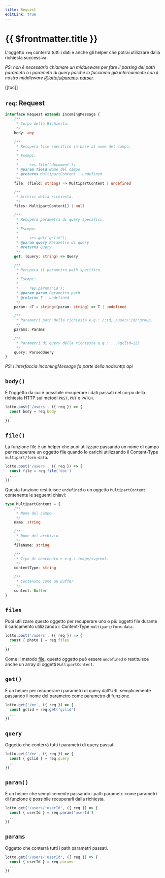 ```yaml
---
title: Request
editLink: true
---
```


# {{ $frontmatter.title }}

L'oggetto `req` conterrà tutti i dati e anche gli helper che potrai utilizzare dalla richiesta successiva.

_PS: non è necessario chiamare un middleware per fare il parsing dei path parametri o i parametri di query poiché lo facciamo già internamente con il nostro middleware [@lottojs/params-parser](../middlewares/params-parser)._

[[toc]]

## `req`: Request

```typescript
interface Request extends IncomingMessage {
    /**
     * Corpo della Richiesta.
     */
    body: any

    /**
     * Recupera file specifico in base al nome del campo.
     *
     * Esempi:
     *
     *     res.file('document');
     * @param field Nome del campo
     * @returns MultipartContent | undefined
     */
    file: (field: string) => MultipartContent | undefined

    /**
     * Archivi della richiesta.
     */
    files: MultipartContent[] | null

    /**
     * Recupera parametri di query specifici.
     *
     * Esempo:
     *
     *     res.get('gclid');
     * @param query Parametro di query
     * @returns Query
     */
    get: (query: string) => Query

    /**
     * Recupera il parametro path specifico.
     *
     * Esempi:
     *
     *     res.param('id');
     * @param param Parametro path
     * @returns T | undefined
     */
    param: <T = string>(param: string) => T | undefined

    /**
     * Parametri path della richiesta e.g.: /:id, /user/:id/:group.
     */
    params: Params

    /**
     * Parametri di query della richiesta e.g.: ...?gclid=123
     */
    query: ParsedQuery
}
```
_PS: l'interfaccia IncomingMessage fa parte della node:http api_

## `body()`

È l'oggetto da cui è possibile recuperare i dati passati nel corpo della richiesta HTTP sui metodi `POST`, `PUT` e `PATCH`.

```typescript
lotto.post('/users', ({ req }) => {
  const body = req.body
  ...
})
```

## `file()`

La funzione file è un helper che puoi utilizzare passando un nome di campo per recuperare un oggetto file quando lo carichi utilizzando il Content-Type `multipart/form-data`.

```typescript
lotto.post('/users', ({ req }) => {
  const file = req.file('doc')
  ...
})
```

Questa funzione restituisce `undefined` o un oggetto `MultipartContent` contenente le seguenti chiavi:

```typescript
type MultipartContent = {
    /**
     * Nome del campo
     */
    name: string

    /**
     * Nome del archivio.
     */
    fileName: string

    /**
     * Tipo di contenuto e e.g.: image/svg+xml.
     */
    contentType: string

    /**
     * Contenuto come un Buffer
     */
    content: Buffer
}
```

## `files`

Puoi utilizzare questo oggetto per recuperare uno o più oggetti file durante il caricamento utilizzando il Content-Type `multipart/form-data`.

```typescript
lotto.post('/users', ({ req }) => {
  const { photo } = req.files
  ...
})
```

Come il metodo [file](./request#file), questo oggetto può essere `undefined` o restituisce anche un array di oggetti `MultipartContent`.

## `get()`

È un helper per recuperare i parametri di query dall'URL semplicemente passando il nome del parametro come parametro di funzione.

```typescript
lotto.get('/me', ({ req }) => {
  const gclid = req.get('gclid')
  ...
})
```

## `query`

Oggetto che conterrà tutti i parametri di query passati.

```typescript
lotto.get('/me', ({ req }) => {
  const { gclid } = req.query
  ...
})
```

## `param()`

È un helper che semplicemente passando i path parametri come parametri di funzione è possibile recuperarli dalla richiesta.

```typescript
lotto.get('/users/:userId', ({ req }) => {
  const { userId } = req.param('userId')
  ...
})
```

## `params`

Oggetto che conterrà tutti i path parametri passati.

```typescript
lotto.get('/users/:userId', ({ req }) => {
  const { userId } = req.params
  ...
})
```
